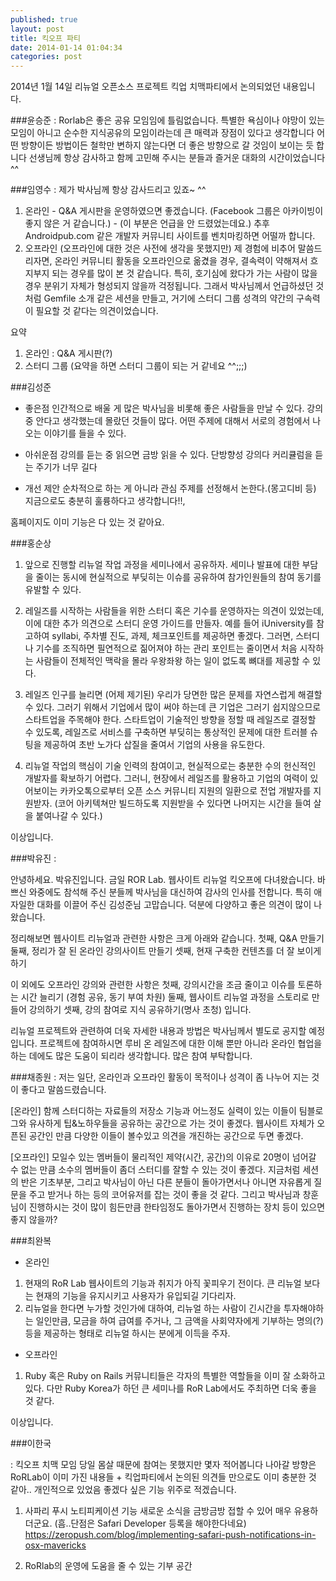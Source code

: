 ```yaml
---
published: true
layout: post
title: 킥오프 파티
date: 2014-01-14 01:04:34
categories: post
---
```


2014년 1월 14일 리뉴얼 오픈소스 프로젝트 킥업 치맥파티에서 논의되었던 내용입니다. 

###윤승준 
: Rorlab은 좋은 공유 모임임에 틀림없습니다. 특별한 욕심이나 야망이 있는 모임이 아니고 순수한 지식공유의 모임이라는데 큰 매력과 장점이 있다고 생각합니다 어떤 방향이든 방법이든 철학만 변하지 않는다면 더 좋은 방향으로 갈 것임이 보이는 듯 합니다
선생님께 항상 감사하고 함께 고민해 주시는 분들과 즐거운 대화의 시간이었습니다^^

###임영수 
: 제가 박사님께 항상 감사드리고 있죠~ ^^
1. 온라인 - Q&A 게시판을 운영하였으면 좋겠습니다. (Facebook 그룹은 아카이빙이 좋지 않은 거 같습니다.) - (이 부분은 언급을 안 드렸었는데요.) 추후 Androidpub.com 같은 개발자 커뮤니티 사이트를 벤치마킹하면 어떨까 합니다.
2. 오프라인
(오프라인에 대한 것은 사전에 생각을 못했지만) 제 경험에 비추어 말씀드리자면, 온라인 커뮤니티 활동을 오프라인으로 옮겼을 경우, 결속력이 약해져서 흐지부지 되는 경우를 많이 본 것 같습니다. 특히, 호기심에 왔다가 가는 사람이 많을 경우 분위기 자체가 형성되지 않을까 걱정됩니다.
그래서 박사님께서 언급하셨던 것처럼 Gemfile 소개 같은 세션을 만들고, 거기에 스터디 그룹 성격의 약간의 구속력이 필요할 것 같다는 의견이었습니다.

요약
1. 온라인 : Q&A 게시판(?)
2. 스터디 그룹
(요약을 하면 스터디 그룹이 되는 거 같네요 ^^;;;)

###김성준 

* 좋은점
인간적으로 배울 게 많은 박사님을 비롯해 좋은 사람들을 만날 수 있다. 강의 중 안다고 생각했는데 몰랐던 것들이 많다. 어떤 주제에 대해서 서로의 경험에서 나오는 이야기를 들을 수 있다. 

* 아쉬운점 
강의를 듣는 중 읽으면 금방 읽을 수 있다. 단방향성 강의다 커리큘럼을 듣는 주기가 너무 길다 

* 개선 제안 
순차적으로 하는 게 아니라 관심 주제를 선정해서 논한다.(몽고디비 등) 지금으로도 충분히 훌륭하다고 생각합니다!!, 

홈페이지도 이미 기능은 다 있는 것 같아요.

###홍순상 

1. 앞으로 진행할 리뉴얼 작업 과정을 세미나에서 공유하자. 세미나 발표에 대한 부담을 줄이는 동시에 현실적으로 부딪히는 이슈를 공유하여 참가인원들의 참여 동기를 유발할 수 있다.

2. 레일즈를 시작하는 사람들을 위한 스터디 혹은 기수를 운영하자는 의견이 있었는데, 이에 대한 추가 의견으로 스터디 운영 가이드를 만들자. 예를 들어 iUniversity를 참고하여 syllabi, 주차별 진도, 과제, 체크포인트를 제공하면 좋겠다. 그러면, 스터디나 기수를 조직하면 필연적으로 짊어져야 하는 관리 포인트는 줄이면서 처음 시작하는 사람들이 전체적인 맥락을 몰라 우왕좌왕 하는 일이 없도록 뼈대를 제공할 수 있다.

3. 레일즈 인구를 늘리면 (어제 제기된) 우리가 당면한 많은 문제를 자연스럽게 해결할 수 있다. 그러기 위해서 기업에서 많이 써야 하는데 큰 기업은 그러기 쉽지않으므로 스타트업을 주목해야 한다. 스타트업이 기술적인 방향을 정할 때 레일즈로 결정할 수 있도록, 레일즈로 서비스를 구축하면 부딪히는 통상적인 문제에 대한 트러블 슈팅을 제공하여 초반 노가다 삽질을 줄여서 기업의 사용을 유도한다. 

4. 리뉴얼 작업의 핵심이 기술 인력의 참여이고, 현실적으로는 충분한 수의 헌신적인 개발자를 확보하기 어렵다. 그러니, 현장에서 레일즈를 활용하고 기업의 여력이 있어보이는 카카오톡으로부터 오픈 소스 커뮤니티 지원의 일환으로 전업 개발자를 지원받자. (코어 아키텍쳐만 빌드하도록 지원받을 수 있다면 나머지는 시간을 들여 살을 붙여나갈 수 있다.)

이상입니다.

###박유진 : 
 
안녕하세요. 박유진입니다. 
금일 ROR Lab. 웹사이트 리뉴얼 킥오프에 다녀왔습니다. 
바쁘신 와중에도 참석해 주신 분들께 박사님을 대신하여 감사의 인사를 전합니다. 
특히 애자일한 대화를 이끌어 주신 김성준님 고맙습니다. 
덕분에 다양하고 좋은 의견이 많이 나왔습니다. 

정리해보면 웹사이트 리뉴얼과 관련한 사항은 크게 아래와 같습니다. 
첫째, Q&A 만들기
둘째, 정리가 잘 된 온라인 강의사이트 만들기
셋째, 현재 구축한 컨텐츠를 더 잘 보이게 하기 

이 외에도 오프라인 강의와 관련한 사항은 
첫째, 강의시간을 조금 줄이고 이슈를 토론하는 시간 늘리기 (경험 공유, 동기 부여 차원)
둘째, 웹사이트 리뉴얼 과정을 스토리로 만들어 강의하기
셋째, 강의 참여로 지식 공유하기(명사 초청)
입니다.

리뉴얼 프로젝트와 관련하여 더욱 자세한 내용과 방법은 박사님께서 별도로 공지할 예정입니다.
프로젝트에 참여하시면 루비 온 레일즈에 대한 이해 뿐만 아니라 온라인 협업을 하는 데에도 많은 도움이 되리라 생각합니다. 많은 참여 부탁합니다. 

###채종원 
: 저는 일단, 온라인과 오프라인 활동이 목적이나 성격이 좀 나누어 지는 것이 좋다고 말씀드렸습니다.

[온라인]
함께 스터디하는 자료들의 저장소 기능과 어느정도 실력이 있는 이들이 팀블로그와 유사하게 팁&노하우들을 공유하는 공간으로 가는 것이 좋겠다. 웹사이트 자체가 오픈된 공간인 만큼 다양한 이들이 볼수있고 의견을 개진하는 공간으로 두면 좋겠다.

[오프라인]
모일수 있는 멤버들이 물리적인 제약(시간, 공간)의 이유로 20명이 넘어갈 수 없는 만큼 소수의 멤버들이 좀더 스터디를 잘할 수 있는 것이 좋겠다. 지금처럼 세션의 반은 기초부분, 그리고 박사님이 아닌 다른 분들이 돌아가면서나 아니면 자유롭게 질문을 주고 받거나 하는 등의 코어유저를 잡는 것이 좋을 것 같다. 그리고 박사님과 창훈님이 진행하시는 것이 많이 힘든만큼 한타임정도 돌아가면서 진행하는 장치 등이 있으면 좋지 않을까?

###최완복 

- 온라인

1. 현재의 RoR Lab 웹사이트의 기능과 취지가 아직 꽃피우기 전이다. 큰 리뉴얼 보다는 현재의 기능을 유지시키고 사용자가 유입되길 기다리자.
2. 리뉴얼을 한다면 누가할 것인가에 대하여, 리뉴얼 하는 사람이 긴시간을 투자해야하는 일인만큼, 모금을 하여 급여를 주거나, 그 금액을 사회약자에게 기부하는 명의(?) 등을 제공하는 형태로 리뉴얼 하시는 분에게 이득을 주자.

- 오프라인

1. Ruby 혹은 Ruby on Rails 커뮤니티들은 각자의 특별한 역할들을 이미 잘 소화하고 있다. 다만 Ruby Korea가 하던 큰 세미나를 RoR Lab에서도 주최하면 더욱 좋을 것 같다.

이상입니다. 


###이한국

: 킥오프 치맥 모임 당일 몸살 때문에 참여는 못했지만 몇자 적어봅니다
나아갈 방향은 RoRLab이 이미 가진 내용들 + 킥업파티에서 논의된 의견들 만으로도 이미 충분한 것 같아..
개인적으로 있었음 좋겠다 싶은 기능 위주로 적겠습니다.

1. 사파리 푸시 노티피케이션 기능 
새로운 소식을 금방금방 접할 수 있어 매우 유용하더군요. 
(흠..단점은 Safari Developer 등록을 해야한다네요)
https://zeropush.com/blog/implementing-safari-push-notifications-in-osx-mavericks

2. RoRlab의 운영에 도움을 줄 수 있는 기부 공간
